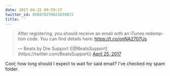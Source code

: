 ```yaml
---
date: 2017-04-25 09:59:27
twitter_id: 856870270921039872
title: ''
---
```


<blockquote class="twitter-tweet"><p lang="en" dir="ltr">After registering, you should receive an email with an iTunes redemption code. You can find details here: <a href="https://t.co/onNA2707Us">https://t.co/onNA2707Us</a></p>&mdash; Beats by Dre Support ([@BeatsSupport](https://twitter.com/BeatsSupport)) <a href="https://twitter.com/BeatsSupport/status/856869812622032896?ref_src=twsrc%5Etfw">April 25, 2017</a></blockquote>
<script async src="https://platform.twitter.com/widgets.js" charset="utf-8"></script>

Cool; how long should I expect to wait for said email? I’ve checked my spam folder.
